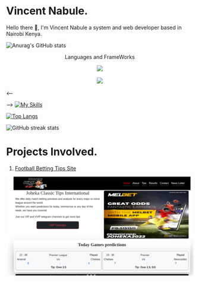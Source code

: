 # Vincent Nabule.
Hello there 👋, I'm Vincent Nabule a system and web developer based in Nairobi Kenya.

![Anurag's GitHub stats](https://github-readme-stats-git-masterrstaa-rickstaa.vercel.app/api?username=vincentnabule&show_icons=true&theme=radical)


<div align="center"> Languages and FrameWorks</div>
<p align="center">
  <a href="#">
    <img src="https://skillicons.dev/icons?i=git,kubernetes,docker,c,vim" />
  </a>
</p>
<p align="center">
  <a href="#">
    <img src="https://skillicons.dev/icons?i=git,kubernetes,docker,c,vim" />
  </a>
</p>

<--  <div align="center"></div> -->
[![My Skills](https://skillicons.dev/icons?i=php,java,laravel,codeigniter)](https://skillicons.dev)
<!-- -->

<!--
[![Top Langs](https://github-readme-stats-git-masterrstaa-rickstaa.vercel.app/api?username=FelipeFama&&show_icons=true&theme=dark)](https://github.com/anuraghazra/github-readme-stats)
 https://github-readme-stats-git-masterrstaa-rickstaa.vercel.app/api?username=FelipeFama&&show_icons=true&theme=dark
 https://github-readme-stats-git-masterrstaa-rickstaa.vercel.app/api/top-langs/?username=vincentnabule&&show_icons=true&theme=radical
-->
<!-- -->
[![Top Langs](https://github-readme-stats.vercel.app/api/top-langs/?username=vincentnabule&show_icons=true&theme=radical)](https://github.com/anuraghazra/github-readme-stats) 

<!-- [Anurag's GitHub stats](https://github-readme-stats.vercel.app/api?username=anuraghazra&show_icons=true&theme=radical)-->

![GitHub streak stats](https://streak-stats.demolab.com/?user=vincentnabule) 

<!-- -->

# Projects Involved.
1. [Football Betting Tips Site](https://bettingoddsinternational.co.ke/)
<!-- -->
![Joheka](https://github.com/vincentnabule/vincentnabule/blob/main/Screenshot%20from%202023-04-03%2000-28-04.png)
<!-- -->
